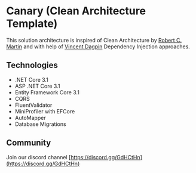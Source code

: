 
# Canary (Clean Architecture Template)

This solution architecture is inspired of Clean Architecture by [Robert C. Martin]([https://blog.cleancoder.com/uncle-bob/2012/08/13/the-clean-architecture.html](https://blog.cleancoder.com/uncle-bob/2012/08/13/the-clean-architecture.html)) and with help of [Vincent Dagpin](https://github.com/vgdagpin)  Dependency Injection approaches.

## Technologies
 -   .NET Core 3.1
-   ASP .NET Core 3.1
-   Entity Framework Core 3.1
- CQRS 
- FluentValidator
- MiniProfiler with EFCore
- AutoMapper
- Database Migrations


## Community
Join our discord channel [https://discord.gg/GdHCtHn](https://discord.gg/GdHCtHn)
